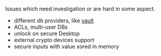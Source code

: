 Issues which need investigation or are hard in some aspect.

- different db providers, like [vault](http://vaultproject.io)
- ACLs, multi-user DBs
- unlock on secure Desktop
- external crypto devices support
- secure inputs with value xored in memory